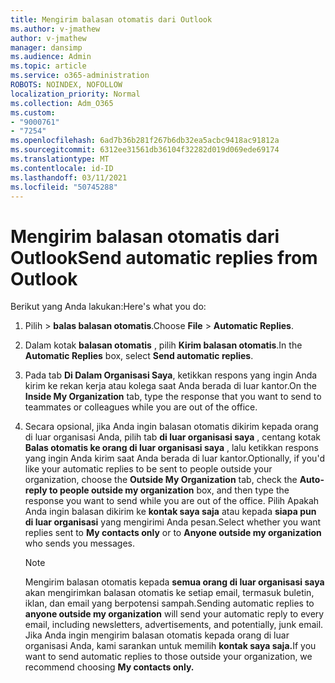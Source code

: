 ```yaml
---
title: Mengirim balasan otomatis dari Outlook
ms.author: v-jmathew
author: v-jmathew
manager: dansimp
ms.audience: Admin
ms.topic: article
ms.service: o365-administration
ROBOTS: NOINDEX, NOFOLLOW
localization_priority: Normal
ms.collection: Adm_O365
ms.custom:
- "9000761"
- "7254"
ms.openlocfilehash: 6ad7b36b281f267b6db32ea5acbc9418ac91812a
ms.sourcegitcommit: 6312ee31561db36104f32282d019d069ede69174
ms.translationtype: MT
ms.contentlocale: id-ID
ms.lasthandoff: 03/11/2021
ms.locfileid: "50745288"
---
```

# <a name="send-automatic-replies-from-outlook"></a><span data-ttu-id="5900a-102">Mengirim balasan otomatis dari Outlook</span><span class="sxs-lookup"><span data-stu-id="5900a-102">Send automatic replies from Outlook</span></span>

<span data-ttu-id="5900a-103">Berikut yang Anda lakukan:</span><span class="sxs-lookup"><span data-stu-id="5900a-103">Here's what you do:</span></span>

1. <span data-ttu-id="5900a-104">Pilih   >  **balas balasan otomatis**.</span><span class="sxs-lookup"><span data-stu-id="5900a-104">Choose **File** > **Automatic Replies**.</span></span>
2. <span data-ttu-id="5900a-105">Dalam kotak **balasan otomatis** , pilih **Kirim balasan otomatis**.</span><span class="sxs-lookup"><span data-stu-id="5900a-105">In the **Automatic Replies** box, select **Send automatic replies**.</span></span>
3. <span data-ttu-id="5900a-106">Pada tab **Di Dalam Organisasi Saya**, ketikkan respons yang ingin Anda kirim ke rekan kerja atau kolega saat Anda berada di luar kantor.</span><span class="sxs-lookup"><span data-stu-id="5900a-106">On the **Inside My Organization** tab, type the response that you want to send to teammates or colleagues while you are out of the office.</span></span>
4. <span data-ttu-id="5900a-107">Secara opsional, jika Anda ingin balasan otomatis dikirim kepada orang di luar organisasi Anda, pilih tab **di luar organisasi saya** , centang kotak **Balas otomatis ke orang di luar organisasi saya** , lalu ketikkan respons yang ingin Anda kirim saat Anda berada di luar kantor.</span><span class="sxs-lookup"><span data-stu-id="5900a-107">Optionally, if you'd like your automatic replies to be sent to people outside your organization, choose the **Outside My Organization** tab, check the **Auto-reply to people outside my organization** box, and then type the response you want to send while you are out of the office.</span></span> <span data-ttu-id="5900a-108">Pilih Apakah Anda ingin balasan dikirim ke **kontak saya saja** atau kepada **siapa pun di luar organisasi** yang mengirimi Anda pesan.</span><span class="sxs-lookup"><span data-stu-id="5900a-108">Select whether you want replies sent to **My contacts only** or to **Anyone outside my organization** who sends you messages.</span></span>

    > [!NOTE]
    > <span data-ttu-id="5900a-109">Mengirim balasan otomatis kepada **semua orang di luar organisasi saya** akan mengirimkan balasan otomatis ke setiap email, termasuk buletin, iklan, dan email yang berpotensi sampah.</span><span class="sxs-lookup"><span data-stu-id="5900a-109">Sending automatic replies to **anyone outside my organization** will send your automatic reply to every email, including newsletters, advertisements, and potentially, junk email.</span></span> <span data-ttu-id="5900a-110">Jika Anda ingin mengirim balasan otomatis kepada orang di luar organisasi Anda, kami sarankan untuk memilih **kontak saya saja.**</span><span class="sxs-lookup"><span data-stu-id="5900a-110">If you want to send automatic replies to those outside your organization, we recommend choosing **My contacts only.**</span></span>
